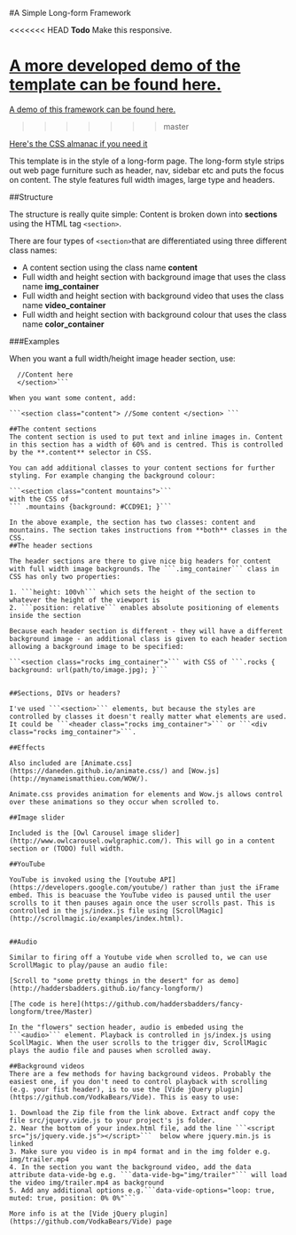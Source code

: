
#A Simple Long-form Framework

<<<<<<< HEAD
**Todo**
Make this responsive.

[A more developed demo of the template can be found here.](http://haddersbadders.github.io/longform/)
=======
[A demo of this framework can be found here.](http://haddersbadders.github.io/Simple-longform-framework/)
>>>>>>> master

[Here's the CSS almanac if you need it](https://css-tricks.com/almanac/properties/)

This template is in the style of a long-form page. The long-form style strips out web page furniture such as header, nav, sidebar etc and puts the focus on content. The style features full width images, large type and headers.

##Structure

The structure is really quite simple: Content is broken down into **sections** using the HTML tag ```<section>```.

There are four types of ```<section>```that are differentiated using three different class names:

- A content section using the class name **content**
- Full width and height section with background image that uses the class name **img_container**
- Full width and height section with background video that uses the class name **video_container**
- Full width and height section with background colour that uses the class name **color_container**

###Examples

When you want a full width/height image header section, use:

```<section class="img_container">
  //Content here
  </section>```

When you want some content, add:

```<section class="content"> //Some content </section> ```

##The content sections
The content section is used to put text and inline images in. Content in this section has a width of 60% and is centred. This is controlled by the **.content** selector in CSS.

You can add additional classes to your content sections for further styling. For example changing the background colour:

```<section class="content mountains">```
with the CSS of
``` .mountains {background: #CCD9E1; }```

In the above example, the section has two classes: content and mountains. The section takes instructions from **both** classes in the CSS.
##The header sections

The header sections are there to give nice big headers for content with full width image backgrounds. The ```.img_container``` class in CSS has only two properties:

1. ```height: 100vh``` which sets the height of the section to whatever the height of the viewport is
2. ```position: relative``` enables absolute positioning of elements inside the section

Because each header section is different - they will have a different background image - an additional class is given to each header section allowing a background image to be specified:

```<section class="rocks img_container">``` with CSS of ```.rocks { background: url(path/to/image.jpg); }```


##Sections, DIVs or headers?

I've used ```<section>``` elements, but because the styles are controlled by classes it doesn't really matter what elements are used. It could be ```<header class="rocks img_container">``` or ```<div class="rocks img_container">```.

##Effects

Also included are [Animate.css](https://daneden.github.io/animate.css/) and [Wow.js](http://mynameismatthieu.com/WOW/).

Animate.css provides animation for elements and Wow.js allows control over these animations so they occur when scrolled to.

##Image slider

Included is the [Owl Carousel image slider](http://www.owlcarousel.owlgraphic.com/). This will go in a content section or (TODO) full width.

##YouTube

YouTube is invoked using the [Youtube API](https://developers.google.com/youtube/) rather than just the iFrame embed. This is beacuase the YouTube video is paused until the user scrolls to it then pauses again once the user scrolls past. This is controlled in the js/index.js file using [ScrollMagic](http://scrollmagic.io/examples/index.html).


##Audio

Similar to firing off a Youtube vide when scrolled to, we can use ScrollMagic to play/pause an audio file:

[Scroll to "some pretty things in the desert" for as demo](http://haddersbadders.github.io/fancy-longform/) 

[The code is here](https://github.com/haddersbadders/fancy-longform/tree/Master)

In the "flowers" section header, audio is embeded using the ```<audio>``` element. Playback is controlled in js/index.js using ScollMagic. When the user scrolls to the trigger div, ScrollMagic plays the audio file and pauses when scrolled away.

##Background videos
There are a few methods for having background videos. Probably the easiest one, if you don't need to control playback with scrolling (e.g. your fist header), is to use the [Vide jQuery plugin](https://github.com/VodkaBears/Vide). This is easy to use: 

1. Download the Zip file from the link above. Extract andf copy the file src/jquery.vide.js to your project's js folder.
2. Near the bottom of your index.html file, add the line ```<script src="js/jquery.vide.js"></script>```  below where jquery.min.js is linked
3. Make sure you video is in mp4 format and in the img folder e.g. img/trailer.mp4
4. In the section you want the background video, add the data attribute data-vide-bg e.g. ```data-vide-bg="img/trailer"``` will load the video img/trailer.mp4 as background
5. Add any additional options e.g.```data-vide-options="loop: true, muted: true, position: 0% 0%"``` 

More info is at the [Vide jQuery plugin](https://github.com/VodkaBears/Vide) page

